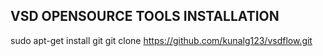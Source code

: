 ## VSD OPENSOURCE TOOLS INSTALLATION
sudo apt-get install git
git clone https://github.com/kunalg123/vsdflow.git
